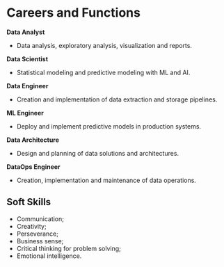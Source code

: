 # Careers and Functions

**Data Analyst**

- Data analysis, exploratory analysis, visualization and reports.

**Data Scientist**

- Statistical modeling and predictive modeling with ML and AI.

**Data Engineer**

- Creation and implementation of data extraction and storage pipelines.

**ML Engineer**

- Deploy and implement predictive models in production systems.

**Data Architecture**

- Design and planning of data solutions and architectures.

**DataOps Engineer**

- Creation, implementation and maintenance of data operations.

## Soft Skills

- Communication;
- Creativity;
- Perseverance;
- Business sense;
- Critical thinking for problem solving;
- Emotional intelligence.
